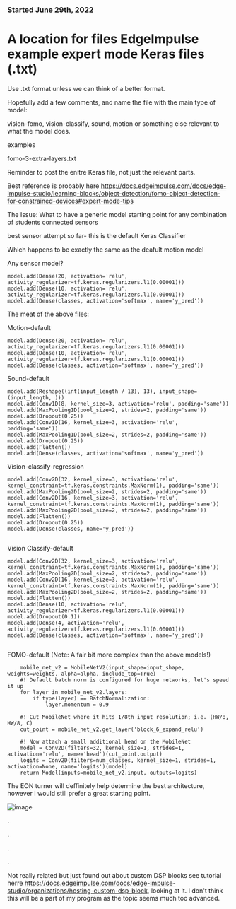 
### Started June 29th, 2022


# A location for files EdgeImpulse example expert mode Keras files (.txt) 

Use .txt format unless we can think of a better format.

Hopefully add a few comments, and name the file with the main type of model:

vision-fomo, vision-classify, sound, motion or something else relevant to what the model does.

examples

fomo-3-extra-layers.txt


Reminder to post the enitre Keras file, not just the relevant parts.


Best reference is probably here https://docs.edgeimpulse.com/docs/edge-impulse-studio/learning-blocks/object-detection/fomo-object-detection-for-constrained-devices#expert-mode-tips

The Issue: What to have a generic model starting point for any combination of students connected sensors

best sensor attempt so far- this is the default Keras Classifier

Which happens to be exactly the same as the deafult motion model

Any sensor model?

```
model.add(Dense(20, activation='relu', activity_regularizer=tf.keras.regularizers.l1(0.00001)))
model.add(Dense(10, activation='relu', activity_regularizer=tf.keras.regularizers.l1(0.00001)))
model.add(Dense(classes, activation='softmax', name='y_pred'))

```



The meat of the above files:

Motion-default
```
model.add(Dense(20, activation='relu', activity_regularizer=tf.keras.regularizers.l1(0.00001)))
model.add(Dense(10, activation='relu', activity_regularizer=tf.keras.regularizers.l1(0.00001)))
model.add(Dense(classes, activation='softmax', name='y_pred'))

```

Sound-default
```
model.add(Reshape((int(input_length / 13), 13), input_shape=(input_length, )))
model.add(Conv1D(8, kernel_size=3, activation='relu', padding='same'))
model.add(MaxPooling1D(pool_size=2, strides=2, padding='same'))
model.add(Dropout(0.25))
model.add(Conv1D(16, kernel_size=3, activation='relu', padding='same'))
model.add(MaxPooling1D(pool_size=2, strides=2, padding='same'))
model.add(Dropout(0.25))
model.add(Flatten())
model.add(Dense(classes, activation='softmax', name='y_pred'))

```

Vision-classify-regression
```
model.add(Conv2D(32, kernel_size=3, activation='relu', kernel_constraint=tf.keras.constraints.MaxNorm(1), padding='same'))
model.add(MaxPooling2D(pool_size=2, strides=2, padding='same'))
model.add(Conv2D(16, kernel_size=3, activation='relu', kernel_constraint=tf.keras.constraints.MaxNorm(1), padding='same'))
model.add(MaxPooling2D(pool_size=2, strides=2, padding='same'))
model.add(Flatten())
model.add(Dropout(0.25))
model.add(Dense(classes, name='y_pred'))


```

Vision Classify-default
```
model.add(Conv2D(32, kernel_size=3, activation='relu', kernel_constraint=tf.keras.constraints.MaxNorm(1), padding='same'))
model.add(MaxPooling2D(pool_size=2, strides=2, padding='same'))
model.add(Conv2D(16, kernel_size=3, activation='relu', kernel_constraint=tf.keras.constraints.MaxNorm(1), padding='same'))
model.add(MaxPooling2D(pool_size=2, strides=2, padding='same'))
model.add(Flatten())
model.add(Dense(10, activation='relu', activity_regularizer=tf.keras.regularizers.l1(0.00001)))
model.add(Dropout(0.1))
model.add(Dense(4, activation='relu', activity_regularizer=tf.keras.regularizers.l1(0.00001)))
model.add(Dense(classes, activation='softmax', name='y_pred'))


```



FOMO-default (Note: A fair bit more complex than the above models!)

```
    mobile_net_v2 = MobileNetV2(input_shape=input_shape, weights=weights, alpha=alpha, include_top=True)
    #! Default batch norm is configured for huge networks, let's speed it up
    for layer in mobile_net_v2.layers:
        if type(layer) == BatchNormalization:
            layer.momentum = 0.9
            
    #! Cut MobileNet where it hits 1/8th input resolution; i.e. (HW/8, HW/8, C)
    cut_point = mobile_net_v2.get_layer('block_6_expand_relu')
    
    #! Now attach a small additional head on the MobileNet
    model = Conv2D(filters=32, kernel_size=1, strides=1, activation='relu', name='head')(cut_point.output)
    logits = Conv2D(filters=num_classes, kernel_size=1, strides=1, activation=None, name='logits')(model)
    return Model(inputs=mobile_net_v2.input, outputs=logits)
```

The EON turner will deffinitely help determine the best architecture, however I would still prefer a great starting point.


![image](https://user-images.githubusercontent.com/5605614/177057111-ecaedddc-2f7c-49fd-a90f-581b403f673a.png)




.



.





.





.





Not really related but just found out about custom DSP blocks  see tutorial herre https://docs.edgeimpulse.com/docs/edge-impulse-studio/organizations/hosting-custom-dsp-block, looking at it. I don't think this will be a part of my program as the topic seems much too advanced.
